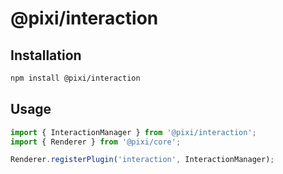 # @pixi/interaction

## Installation

```bash
npm install @pixi/interaction
```

## Usage

```js
import { InteractionManager } from '@pixi/interaction';
import { Renderer } from '@pixi/core';

Renderer.registerPlugin('interaction', InteractionManager);
```